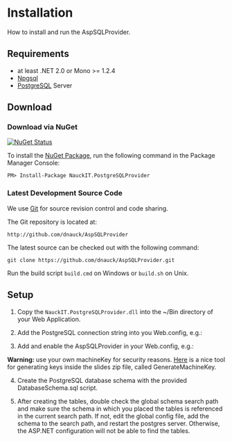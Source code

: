 # Installation

How to install and run the AspSQLProvider.


## Requirements


* at least .NET 2.0 or Mono >= 1.2.4
* [Npgsql](http://pgfoundry.org/projects/npgsql)
* [PostgreSQL](http://www.postgresql.org/) Server


## Download

### Download via NuGet

[![NuGet Status](http://img.shields.io/nuget/v/NauckIT.PostgreSQLProvider.svg?style=flat)](https://www.nuget.org/packages/NauckIT.PostgreSQLProvider/)

To install the [NuGet Package][nuget], run the following command in the Package Manager Console:

    PM> Install-Package NauckIT.PostgreSQLProvider

### Latest Development Source Code

We use [Git](http://www.git-scm.com/) for source revision control and code sharing.

The Git repository is located at:

    http://github.com/dnauck/AspSQLProvider

The latest source can be checked out with the following command:

    git clone https://github.com/dnauck/AspSQLProvider.git

Run the build script `build.cmd` on Windows or `build.sh` on Unix.

## Setup

1. Copy the `NauckIT.PostgreSQLProvider.dll` into the ~/Bin directory of your Web Application.

2. Add the PostgreSQL connection string into you Web.config, e.g.:

    <connectionStrings>
    	<clear />
    	<add name="AspSQLProvider" connectionString="Server=localhost;Port=5432;Database=website_user;User Id=username;Password=mypassword;Encoding=UNICODE;Sslmode=Prefer;Pooling=true;"/>
    </connectionStrings>


3. Add and enable the AspSQLProvider in your Web.config, e.g.:

    <authentication mode="Forms">
    	<forms name=".AspNetAuth" protection="All" defaultUrl="~/Default.aspx" 
    		loginUrl="~/Login.aspx" timeout="30" path="/" requireSSL="false" 
    		slidingExpiration="true" enableCrossAppRedirects="false" />
    </authentication>
    		
    <machineKey validationKey="518A9D0E650ACE4CB22A35DA4563315098A96D0BB8E357531C7065D032099214A11D1CA074B6D66FF0836B35CEAAD0E7EEEFAED772754832E0A5F94EF8522222"
    	decryptionKey="DB5660C109E9EC70F044BA1FED99DE0C5922321C5125E84C23A1B5CA0E426909"
    	validation="SHA1" decryption="AES" />
    		
    <membership defaultProvider="PgMembershipProvider">
    	<providers>
    		<clear/>
    		<add name="PgMembershipProvider" type="NauckIT.PostgreSQLProvider.PgMembershipProvider" connectionStringName="AspSQLProvider" enablePasswordRetrieval="false" enablePasswordReset="true" requiresQuestionAndAnswer="true" passwordFormat="Hashed" applicationName="WebSite1"/>
    	</providers>
    </membership>
    		
    <roleManager enabled="true" defaultProvider="PgRoleProvider" cacheRolesInCookie="true" cookieName=".AspNetRoles" cookiePath="/" cookieProtection="All" cookieRequireSSL="false" cookieSlidingExpiration="true" createPersistentCookie="false" cookieTimeout="30" maxCachedResults="25">
    	<providers>
    		<clear/>
    		<add name="PgRoleProvider" type="NauckIT.PostgreSQLProvider.PgRoleProvider" connectionStringName="AspSQLProvider" applicationName="WebSite1"/>
    	</providers>
    </roleManager>
    		
    <profile enabled="true" defaultProvider="PgProfileProvider">
    	<providers>
    		<clear/>
    		<add name="PgProfileProvider" type="NauckIT.PostgreSQLProvider.PgProfileProvider" connectionStringName="AspSQLProvider" applicationName="WebSite1"/>
    	</providers>
    	<properties>
    		<add name="FirstName"/>
    		<add name="LastName"/>
    	</properties>
    </profile>
    
    <sessionState	mode="Custom"	customProvider="PgSessionStateStoreProvider">
    	<providers>
    		<clear/>
    		<add name="PgSessionStateStoreProvider" type="NauckIT.PostgreSQLProvider.PgSessionStateStoreProvider" enableExpiredSessionAutoDeletion="true" expiredSessionAutoDeletionInterval="60000" enableSessionExpireCallback="false" connectionStringName="AspSQLProvider" applicationName="WebSite1" />
    	</providers>
    </sessionState>
**Warning:** use your own machineKey for security reasons. [Here](http://www.leastprivilege.com/MSDNUSWebCastAuthenticationAndAuthorizationWithASPNET20.aspx) is a nice tool for generating keys inside the slides zip file, called GenerateMachineKey.

4. Create the PostgreSQL database schema with the provided DatabaseSchema.sql script.

5. After creating the tables, double check the global schema search path and make sure the schema in which you placed the tables is referenced in the current search path. If not, edit the global config file, add the schema to the search path, and restart the postgres server. Otherwise, the ASP.NET configuration will not be able to find the tables.

  [nuget]: http://nuget.org/List/Packages/NauckIT.PostgreSQLProvider